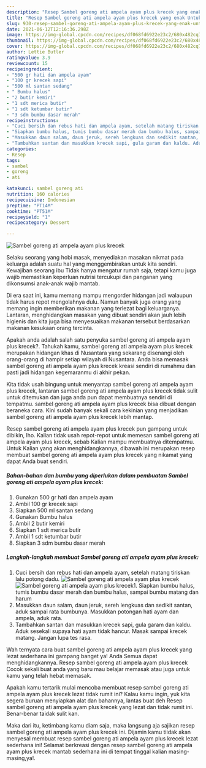 ```yaml
---
description: "Resep Sambel goreng ati ampela ayam plus krecek yang enak Untuk Jualan"
title: "Resep Sambel goreng ati ampela ayam plus krecek yang enak Untuk Jualan"
slug: 930-resep-sambel-goreng-ati-ampela-ayam-plus-krecek-yang-enak-untuk-jualan
date: 2021-06-12T12:16:36.298Z
image: https://img-global.cpcdn.com/recipes/df068fd6922e23c2/680x482cq70/sambel-goreng-ati-ampela-ayam-plus-krecek-foto-resep-utama.jpg
thumbnail: https://img-global.cpcdn.com/recipes/df068fd6922e23c2/680x482cq70/sambel-goreng-ati-ampela-ayam-plus-krecek-foto-resep-utama.jpg
cover: https://img-global.cpcdn.com/recipes/df068fd6922e23c2/680x482cq70/sambel-goreng-ati-ampela-ayam-plus-krecek-foto-resep-utama.jpg
author: Lettie Butler
ratingvalue: 3.9
reviewcount: 15
recipeingredient:
- "500 gr hati dan ampela ayam"
- "100 gr krecek sapi"
- "500 ml santan sedang"
- " Bumbu halus"
- "2 butir kemiri"
- "1 sdt merica butir"
- "1 sdt ketumbar butir"
- "3 sdm bumbu dasar merah"
recipeinstructions:
- "Cuci bersih dan rebus hati dan ampela ayam, setelah matang tiriskan lalu potong dadu."
- "Siapkan bumbu halus, tumis bumbu dasar merah dan bumbu halus, sampai bumbu matang dan harum"
- "Masukkan daun salam, daun jeruk, sereh lengkuas dan sedikit santan, aduk sampai rata bumbunya. Masukkan potongan hati ayam dan ampela, aduk rata."
- "Tambahkan santan dan masukkan krecek sapi, gula garam dan kaldu. Aduk sesekali supaya hati ayam tidak hancur. Masak sampai krecek matang. Jangan lupa tes rasa."
categories:
- Resep
tags:
- sambel
- goreng
- ati

katakunci: sambel goreng ati 
nutrition: 160 calories
recipecuisine: Indonesian
preptime: "PT14M"
cooktime: "PT51M"
recipeyield: "1"
recipecategory: Dessert

---
```



![Sambel goreng ati ampela ayam plus krecek](https://img-global.cpcdn.com/recipes/df068fd6922e23c2/680x482cq70/sambel-goreng-ati-ampela-ayam-plus-krecek-foto-resep-utama.jpg)

Selaku seorang yang hobi masak, menyediakan masakan nikmat pada keluarga adalah suatu hal yang menggembirakan untuk kita sendiri. Kewajiban seorang ibu Tidak hanya mengatur rumah saja, tetapi kamu juga wajib memastikan keperluan nutrisi tercukupi dan panganan yang dikonsumsi anak-anak wajib mantab.

Di era  saat ini, kamu memang mampu mengorder hidangan jadi walaupun tidak harus repot mengolahnya dulu. Namun banyak juga orang yang memang ingin memberikan makanan yang terlezat bagi keluarganya. Lantaran, menghidangkan masakan yang dibuat sendiri akan jauh lebih higienis dan kita juga bisa menyesuaikan makanan tersebut berdasarkan makanan kesukaan orang tercinta. 



Apakah anda adalah salah satu penyuka sambel goreng ati ampela ayam plus krecek?. Tahukah kamu, sambel goreng ati ampela ayam plus krecek merupakan hidangan khas di Nusantara yang sekarang disenangi oleh orang-orang di hampir setiap wilayah di Nusantara. Anda bisa memasak sambel goreng ati ampela ayam plus krecek kreasi sendiri di rumahmu dan pasti jadi hidangan kegemaranmu di akhir pekan.

Kita tidak usah bingung untuk menyantap sambel goreng ati ampela ayam plus krecek, lantaran sambel goreng ati ampela ayam plus krecek tidak sulit untuk ditemukan dan juga anda pun dapat membuatnya sendiri di tempatmu. sambel goreng ati ampela ayam plus krecek bisa dibuat dengan beraneka cara. Kini sudah banyak sekali cara kekinian yang menjadikan sambel goreng ati ampela ayam plus krecek lebih mantap.

Resep sambel goreng ati ampela ayam plus krecek pun gampang untuk dibikin, lho. Kalian tidak usah repot-repot untuk memesan sambel goreng ati ampela ayam plus krecek, sebab Kalian mampu membuatnya ditempatmu. Untuk Kalian yang akan menghidangkannya, dibawah ini merupakan resep membuat sambel goreng ati ampela ayam plus krecek yang nikamat yang dapat Anda buat sendiri.

<!--inarticleads1-->

##### Bahan-bahan dan bumbu yang diperlukan dalam pembuatan Sambel goreng ati ampela ayam plus krecek:

1. Gunakan 500 gr hati dan ampela ayam
1. Ambil 100 gr krecek sapi
1. Siapkan 500 ml santan sedang
1. Gunakan  Bumbu halus
1. Ambil 2 butir kemiri
1. Siapkan 1 sdt merica butir
1. Ambil 1 sdt ketumbar butir
1. Siapkan 3 sdm bumbu dasar merah




<!--inarticleads2-->

##### Langkah-langkah membuat Sambel goreng ati ampela ayam plus krecek:

1. Cuci bersih dan rebus hati dan ampela ayam, setelah matang tiriskan lalu potong dadu.
<img src="https://img-global.cpcdn.com/steps/591a1ce42c068bd8/160x128cq70/sambel-goreng-ati-ampela-ayam-plus-krecek-langkah-memasak-1-foto.jpg" alt="Sambel goreng ati ampela ayam plus krecek"><img src="https://img-global.cpcdn.com/steps/04a443211544b4b8/160x128cq70/sambel-goreng-ati-ampela-ayam-plus-krecek-langkah-memasak-1-foto.jpg" alt="Sambel goreng ati ampela ayam plus krecek">1. Siapkan bumbu halus, tumis bumbu dasar merah dan bumbu halus, sampai bumbu matang dan harum
1. Masukkan daun salam, daun jeruk, sereh lengkuas dan sedikit santan, aduk sampai rata bumbunya. Masukkan potongan hati ayam dan ampela, aduk rata.
1. Tambahkan santan dan masukkan krecek sapi, gula garam dan kaldu. Aduk sesekali supaya hati ayam tidak hancur. Masak sampai krecek matang. Jangan lupa tes rasa.




Wah ternyata cara buat sambel goreng ati ampela ayam plus krecek yang lezat sederhana ini gampang banget ya! Anda Semua dapat menghidangkannya. Resep sambel goreng ati ampela ayam plus krecek Cocok sekali buat anda yang baru mau belajar memasak atau juga untuk kamu yang telah hebat memasak.

Apakah kamu tertarik mulai mencoba membuat resep sambel goreng ati ampela ayam plus krecek lezat tidak rumit ini? Kalau kamu ingin, yuk kita segera buruan menyiapkan alat dan bahannya, lantas buat deh Resep sambel goreng ati ampela ayam plus krecek yang lezat dan tidak rumit ini. Benar-benar taidak sulit kan. 

Maka dari itu, ketimbang kamu diam saja, maka langsung aja sajikan resep sambel goreng ati ampela ayam plus krecek ini. Dijamin kamu tiidak akan menyesal membuat resep sambel goreng ati ampela ayam plus krecek lezat sederhana ini! Selamat berkreasi dengan resep sambel goreng ati ampela ayam plus krecek mantab sederhana ini di tempat tinggal kalian masing-masing,ya!.

